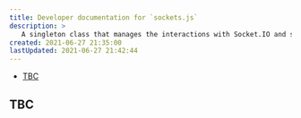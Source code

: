 ```yaml
---
title: Developer documentation for `sockets.js`
description: >
   A singleton class that manages the interactions with Socket.IO and so provides all of the communications between Node-RED and front-end code.
created: 2021-06-27 21:35:00
lastUpdated: 2021-06-27 21:42:44
---
```


* [TBC](#tbc)

## TBC